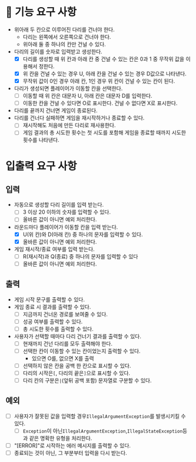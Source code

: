 # 🚀 기능 요구 사항

- 위아래 두 칸으로 이루어진 다리를 건너야 한다.
    - 다리는 왼쪽에서 오른쪽으로 건너야 한다.
    - 위아래 둘 중 하나의 칸만 건널 수 있다.
- 다리의 길이를 숫자로 입력받고 생성한다.
    - [x]  다리를 생성할 때 위 칸과 아래 칸 중 건널 수 있는 칸은 0과 1 중 무작위 값을 이용해서 정한다.
    - [x]  위 칸을 건널 수 있는 경우 U, 아래 칸을 건널 수 있는 경우 D값으로 나타낸다.
    - [x]  무작위 값이 0인 경우 아래 칸, 1인 경우 위 칸이 건널 수 있는 칸이 된다.
- 다리가 생성되면 플레이어가 이동할 칸을 선택한다.
    - [ ]  이동할 때 위 칸은 대문자 U, 아래 칸은 대문자 D를 입력한다.
    - [ ]  이동한 칸을 건널 수 있다면 O로 표시한다. 건널 수 없다면 X로 표시한다.
- 다리를 끝까지 건너면 게임이 종료된다.
- 다리를 건너다 실패하면 게임을 재시작하거나 종료할 수 있다.
    - [ ]  재시작해도 처음에 만든 다리로 재사용한다.
    - [ ]  게임 결과의 총 시도한 횟수는 첫 시도를 포함해 게임을 종료할 때까지 시도한 횟수를 나타낸다.

# 입출력 요구 사항

## 입력

- 자동으로 생성할 다리 길이를 입력 받는다.
    - [ ]  3 이상 20 이하의 숫자를 입력할 수 있다.
    - [ ]  올바른 값이 아니면 예외 처리한다.
- 라운드마다 플레이어가 이동할 칸을 입력 받는다.
    - [x]  U(위 칸)와 D(아래 칸) 중 하나의 문자를 입력할 수 있다.
    - [x]  올바른 값이 아니면 예외 처리한다.
- 게임 재시작/종료 여부를 입력 받는다.
    - [ ]  R(재시작)과 Q(종료) 중 하나의 문자를 입력할 수 있다
    - [ ]  올바른 값이 아니면 예외 처리한다.

## 출력

- 게임 시작 문구를 출력할 수 있다.
- 게임 종료 시 결과를 출력할 수 있다.
    - [ ]  지금까지 건너온 경로를 보여줄 수 있다.
    - [ ]  성공 여부를 출력할 수 있다.
    - [ ]  총 시도한 횟수를 출력할 수 있다.
- 사용자가 선택할 때마다 다리 건너기 결과를 출력할 수 있다.
    - [ ]  현재까지 건넌 다리를 모두 출력해야 한다.
    - [ ]  선택한 칸이 이동할 수 있는 칸이었는지 출력할 수 있다.
        - 있으면 O를, 없으면 X를 출력
    - [ ]  선택하지 않은 칸을 공백 한 칸으로 표시할 수 있다.
    - [ ]  다리의 시작은`[`, 다리의 끝은`]`으로 표시할 수 있다.
    - [ ]  다리 칸의 구분은`|`(앞뒤 공백 포함) 문자열로 구분할 수 있다.

## 예외

- [ ]  사용자가 잘못된 값을 입력할 경우`IllegalArgumentException`를 발생시키킬 수 있다.
    - [ ]  `Exception`이 아닌`IllegalArgumentException`,`IllegalStateException`등과 같은 명확한 유형을 처리한다.
- [ ]  "[ERROR]"로 시작하는 에러 메시지를 출력할 수 있다.
- [ ]  종료되는 것이 아닌, 그 부분부터 입력을 다시 받는다.